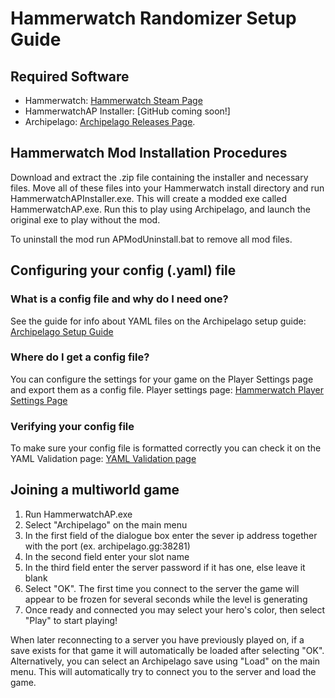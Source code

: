 # Hammerwatch Randomizer Setup Guide

## Required Software

- Hammerwatch: [Hammerwatch Steam Page](https://store.steampowered.com/app/239070/Hammerwatch/)
- HammerwatchAP Installer: [GitHub coming soon!]
- Archipelago: [Archipelago Releases Page](https://github.com/ArchipelagoMW/Archipelago/releases).

## Hammerwatch Mod Installation Procedures

Download and extract the .zip file containing the installer and necessary files. Move all of these files into your
Hammerwatch install directory and run HammerwatchAPInstaller.exe. This will create a modded exe called
HammerwatchAP.exe. Run this to play using Archipelago, and launch the original exe to play without the mod.

To uninstall the mod run APModUninstall.bat to remove all mod files.

## Configuring your config (.yaml) file

### What is a config file and why do I need one?

See the guide for info about YAML files on the Archipelago setup guide: 
[Archipelago Setup Guide](/tutorial/Archipelago/setup/en)

### Where do I get a config file?

You can configure the settings for your game on the Player Settings page and export them as a config file.
Player settings page: [Hammerwatch Player Settings Page](/games/Hammerwatch/player-settings)

### Verifying your config file

To make sure your config file is formatted correctly you can check it on the YAML Validation page:
[YAML Validation page](/mysterycheck)

## Joining a multiworld game

1. Run HammerwatchAP.exe
2. Select "Archipelago" on the main menu
3. In the first field of the dialogue box enter the sever ip address together with the port (ex. archipelago.gg:38281)
4. In the second field enter your slot name
5. In the third field enter the server password if it has one, else leave it blank
6. Select "OK". The first time you connect to the server the game will appear to be frozen for several seconds while
the level is generating
7. Once ready and connected you may select your hero's color, then select "Play" to start playing!

When later reconnecting to a server you have previously played on, if a save exists for that game it will automatically 
be loaded after selecting "OK". Alternatively, you can select an Archipelago save using "Load" on the main menu. This 
will automatically try to connect you to the server and load the game.
